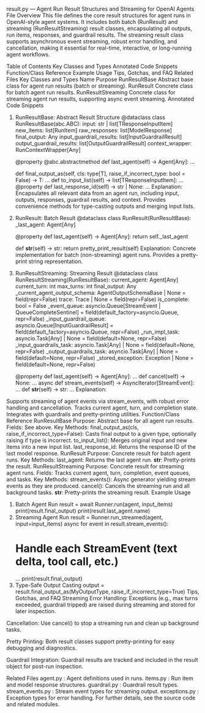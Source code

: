 result.py — Agent Run Result Structures and Streaming for OpenAI Agents
File Overview
This file defines the core result structures for agent runs in OpenAI-style agent systems. It includes both batch (RunResult) and streaming (RunResultStreaming) result classes, encapsulating all outputs, run items, responses, and guardrail results. The streaming result class supports asynchronous event streaming, robust error handling, and cancellation, making it essential for real-time, interactive, or long-running agent workflows.

Table of Contents
Key Classes and Types
Annotated Code Snippets
Function/Class Reference
Example Usage
Tips, Gotchas, and FAQ
Related Files
Key Classes and Types
Name	Purpose
RunResultBase	Abstract base class for agent run results (batch or streaming).
RunResult	Concrete class for batch agent run results.
RunResultStreaming	Concrete class for streaming agent run results, supporting async event streaming.
Annotated Code Snippets
1. RunResultBase: Abstract Result Structure
@dataclass
class RunResultBase(abc.ABC):
    input: str | list[TResponseInputItem]
    new_items: list[RunItem]
    raw_responses: list[ModelResponse]
    final_output: Any
    input_guardrail_results: list[InputGuardrailResult]
    output_guardrail_results: list[OutputGuardrailResult]
    context_wrapper: RunContextWrapper[Any]

    @property
    @abc.abstractmethod
    def last_agent(self) -> Agent[Any]: ...

    def final_output_as(self, cls: type[T], raise_if_incorrect_type: bool = False) -> T: ...
    def to_input_list(self) -> list[TResponseInputItem]: ...
    @property
    def last_response_id(self) -> str | None: ...
Explanation:
Encapsulates all relevant data from an agent run, including input, outputs, responses, guardrail results, and context. Provides convenience methods for type-casting outputs and merging input lists.

2. RunResult: Batch Result
@dataclass
class RunResult(RunResultBase):
    _last_agent: Agent[Any]

    @property
    def last_agent(self) -> Agent[Any]:
        return self._last_agent

    def __str__(self) -> str:
        return pretty_print_result(self)
Explanation:
Concrete implementation for batch (non-streaming) agent runs. Provides a pretty-print string representation.

3. RunResultStreaming: Streaming Result
@dataclass
class RunResultStreaming(RunResultBase):
    current_agent: Agent[Any]
    current_turn: int
    max_turns: int
    final_output: Any
    _current_agent_output_schema: AgentOutputSchemaBase | None = field(repr=False)
    trace: Trace | None = field(repr=False)
    is_complete: bool = False
    _event_queue: asyncio.Queue[StreamEvent | QueueCompleteSentinel] = field(default_factory=asyncio.Queue, repr=False)
    _input_guardrail_queue: asyncio.Queue[InputGuardrailResult] = field(default_factory=asyncio.Queue, repr=False)
    _run_impl_task: asyncio.Task[Any] | None = field(default=None, repr=False)
    _input_guardrails_task: asyncio.Task[Any] | None = field(default=None, repr=False)
    _output_guardrails_task: asyncio.Task[Any] | None = field(default=None, repr=False)
    _stored_exception: Exception | None = field(default=None, repr=False)

    @property
    def last_agent(self) -> Agent[Any]: ...
    def cancel(self) -> None: ...
    async def stream_events(self) -> AsyncIterator[StreamEvent]: ...
    def __str__(self) -> str: ...
Explanation:

Supports streaming of agent events via stream_events, with robust error handling and cancellation.
Tracks current agent, turn, and completion state.
Integrates with guardrails and pretty-printing utilities.
Function/Class Reference
RunResultBase
Purpose: Abstract base for all agent run results.
Fields: See above.
Key Methods:
final_output_as(cls, raise_if_incorrect_type=False): Casts final output to a given type, optionally raising if type is incorrect.
to_input_list(): Merges original input and new items into a new input list.
last_response_id: Returns the response ID of the last model response.
RunResult
Purpose: Concrete result for batch agent runs.
Key Methods:
last_agent: Returns the last agent run.
__str__: Pretty-prints the result.
RunResultStreaming
Purpose: Concrete result for streaming agent runs.
Fields: Tracks current agent, turn, completion, event queues, and tasks.
Key Methods:
stream_events(): Async generator yielding stream events as they are produced.
cancel(): Cancels the streaming run and all background tasks.
__str__: Pretty-prints the streaming result.
Example Usage
1. Batch Agent Run
result = await Runner.run(agent, input_items)
print(result.final_output)
print(result.last_agent.name)
2. Streaming Agent Run
result = Runner.run_streamed(agent, input=input_items)
async for event in result.stream_events():
    # Handle each StreamEvent (text delta, tool call, etc.)
    ...
print(result.final_output)
3. Type-Safe Output Casting
output = result.final_output_as(MyOutputType, raise_if_incorrect_type=True)
Tips, Gotchas, and FAQ
Streaming Error Handling:
Exceptions (e.g., max turns exceeded, guardrail tripped) are raised during streaming and stored for later inspection.

Cancellation:
Use cancel() to stop a streaming run and clean up background tasks.

Pretty Printing:
Both result classes support pretty-printing for easy debugging and diagnostics.

Guardrail Integration:
Guardrail results are tracked and included in the result object for post-run inspection.

Related Files
agent.py
: Agent definitions used in runs.
items.py
: Run item and model response structures.
guardrail.py
: Guardrail result types.
stream_events.py
: Stream event types for streaming output.
exceptions.py
: Exception types for error handling.
For further details, see the source code and related modules.